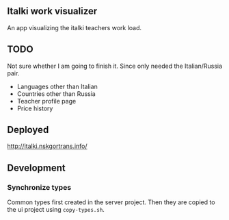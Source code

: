 ## Italki work visualizer
An app visualizing the italki teachers work load.

## TODO
Not sure whether I am going to finish it. Since only needed the Italian/Russia pair.

* Languages other than Italian
* Countries other than Russia
* Teacher profile page
* Price history

## Deployed
http://italki.nskgortrans.info/

## Development

### Synchronize types
Common types first created in the server project. Then they are copied to the ui project using `copy-types.sh`.
